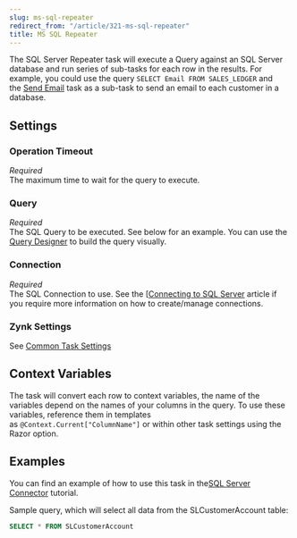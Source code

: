 ```yaml
---
slug: ms-sql-repeater
redirect_from: "/article/321-ms-sql-repeater"
title: MS SQL Repeater
---
```

The SQL Server Repeater task will execute a Query against an SQL Server database and run series of sub-tasks for each row in the results. For example, you could use the query `SELECT Email FROM SALES_LEDGER` and the [Send Email](send-email) task as a sub-task to send an email to each customer in a database.

## Settings
### Operation Timeout
_Required_  
The maximum time to wait for the query to execute.

### Query
_Required_  
The SQL Query to be executed. See below for an example.  You can use the [Query Designer](query-designer) to build the query visually.

### Connection
_Required_  
The SQL Connection to use.  See the [[Connecting to SQL Server](658-connecting-to-sql-server) article if you require more information on how to create/manage connections.

### Zynk Settings
See [Common Task Settings](common-task-settings)

## Context Variables
The task will convert each row to context variables, the name of the variables depend on the names of your columns in the query. To use these variables, reference them in templates as `@Context.Current["ColumnName"]` or within other task settings using the Razor option.

## Examples
You can find an example of how to use this task in the[SQL Server Connector](643-using-sql-connector) tutorial.

Sample query, which will select all data from the SLCustomerAccount table:

```sql
SELECT * FROM SLCustomerAccount
```